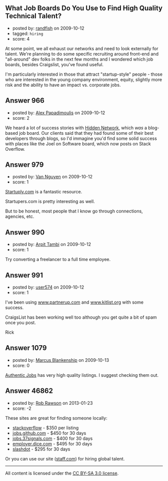 ## What Job Boards Do You Use to Find High Quality Technical Talent?

- posted by: [randfish](https://stackexchange.com/users/-1/105-randfish) on 2009-10-12
- tagged: `hiring`
- score: 4

At some point, we all exhaust our networks and need to look externally for talent. We're planning to do some specific recruiting around front-end and "all-around" dev folks in the next few months and I wondered which job boards, besides Craigslist, you've found useful.

I'm particularly interested in those that attract "startup-style" people - those who are interested in the young company environment, equity, slightly more risk and the ability to have an impact vs. corporate jobs.


## Answer 966

- posted by: [Alex Papadimoulis](https://stackexchange.com/users/-1/123-alex-papadimoulis) on 2009-10-12
- score: 2

<p>We heard a lot of success stories with <a href="http://hiddennetwork.com" rel="nofollow">Hidden Network</a>, which <em>was</em> a blog-based job board. Our clients said that they had found some of their best developers through blogs, so I'd immagine you'd find some solid success with places like the Joel on Software board, which now posts on Stack Overflow.</p>



## Answer 979

- posted by: [Van Nguyen](https://stackexchange.com/users/-1/121-van-nguyen) on 2009-10-12
- score: 1

<p><a href="http://startuply.com" rel="nofollow">Startuply.com</a> is a fantastic resource.  </p>

<p>Startupers.com is pretty interesting as well.  </p>

<p>But to be honest, most people that I know go through connections, agencies, etc.</p>



## Answer 990

- posted by: [Arpit Tambi](https://stackexchange.com/users/-1/309-arpit-tambi) on 2009-10-12
- score: 1

Try converting a freelancer to a full time employee.


## Answer 991

- posted by: [user574](https://stackexchange.com/users/-1/574-user574) on 2009-10-12
- score: 1

I've been using www.partnerup.com and www.kitlist.org with some success.

CraigsList has been working well too although you get quite a bit of spam once you post.

Rick



## Answer 1079

- posted by: [Marcus Blankenship](https://stackexchange.com/users/-1/20-marcus-blankenship) on 2009-10-13
- score: 0

<p><a href="http://www.authenticjobs.com" rel="nofollow">Authentic Jobs</a> has very high quality listings.  I suggest checking them out.</p>



## Answer 46862

- posted by: [Rob Rawson](https://stackexchange.com/users/-1/23682-rob-rawson) on 2013-01-23
- score: -2

<p>These sites are great for finding someone locally:</p>

<ul>
<li><a href="http://careers.stackoverflow.com/jobs/post">stackoverflow</a> - $350 per listing</li>
<li><a href="http://jobs.github.com" rel="nofollow">jobs.github.com</a> - $450 for 30 days</li>
<li><a href="http://jobs.37signals.com" rel="nofollow">jobs.37signals.com</a> - $400 for 30 days</li>
<li><a href="http://employer.dice.com" rel="nofollow">employer.dice.com</a> - $495 for 30 days</li>
<li><a href="http://jobs.slashdot.org/job-board.php" rel="nofollow">slashdot</a> - $295 for 30 days</li>
</ul>

<p>Or you can use our site (<a href="http://staff.com" rel="nofollow">staff.com</a>) for hiring global talent.</p>




---

All content is licensed under the [CC BY-SA 3.0 license](https://creativecommons.org/licenses/by-sa/3.0/).

